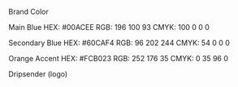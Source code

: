 Brand Color

Main Blue
HEX: #00ACEE
RGB: 196 100 93
CMYK: 100 0 0 0

Secondary Blue
HEX: #60CAF4
RGB: 96 202 244
CMYK: 54 0 0 0

Orange Accent
HEX: #FCB023
RGB: 252 176 35
CMYK: 0 35 96 0

Dripsender (logo)